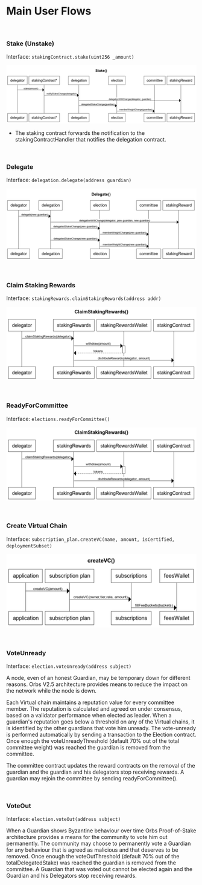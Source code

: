# Main User Flows

&nbsp;
### Stake (Unstake)

Interface: `stakingContract.stake(uint256 _amount)`

![stake_flow](./_img/stake.png "Stake Flow")

* The staking contract forwards the notification to the stakingContractHandler that notifies the delegation contract.

&nbsp;
### Delegate

Interface: `delegation.delegate(address guardian)`

![delegate_flow](./_img/delegate.png "Delegation Flow")

&nbsp;
### Claim Staking Rewards

Interface: `stakingRewards.claimStakingRewards(address addr)`

![claim_flow](./_img/claimStakingRewards.png "Claim Staking Rewards Flow")

&nbsp;
### ReadyForCommittee

Interface: `elections.readyForCommittee()`

![readyForCommittee_flow](./_img/claimStakingRewards.png "ReadyForCommittee Flow")

&nbsp;
### Create Virtual Chain

Interface: `subscription_plan.createVC(name, amount, isCertified, deploymentSubset)`

![create_vc_flow](./_img/createVC.png "Create Virtual Chain Flow")

&nbsp;
### VoteUnready

Interface: `election.voteUnready(address subject)`

A node, even of an honest Guardian, may be temporary down for different reasons. Orbs V2.5 architecture provides means to reduce the impact on the network while the node is down.

Each Virtual chain maintains a reputation value for every committee member. The reputation is calculated and agreed on under consensus, based on a validator performance when elected as leader. When a guardian's reputation goes below a threshold on any of the Virtual chains, it is identified by the other guardians that vote him unready. The vote-unready is performed automatically by sending a transaction to the Election contract. Once enough the voteUnreadyThreshold (default 70% out of the total committee weight) was reached the guardian is removed from the committee.

The committee contract updates the reward contracts on the removal of the guardian and the guardian and his delegators stop receiving rewards. A guardian may rejoin the committee by sending readyForCommittee().

&nbsp;
### VoteOut

Interface: `election.voteOut(address subject)`

When a Guardian shows Byzantine behaviour over time Orbs Proof-of-Stake architecture provides a means for the community to vote him out permanently. The community may choose to permanently vote a Guardian for any behaviour that is agreed as malicious and that deserves to be removed. Once enough the voteOutThreshold (default 70% out of the totalDelegatedStake) was reached the guardian is removed from the committee. A Guardian that was voted out cannot be elected again and the Guardian and his Delegators stop receiving rewards. 
